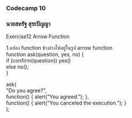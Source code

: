 ### Codecamp 10
### นายสหรัฐ  สุระปัญญา
Exercise12 Arrow Function  

1.แปลง function ข้างล่างให้อยู่ในรูป arrow function  
function ask(question, yes, no) {  
  if (confirm(question)) yes()  
  else no();  
}  


ask(  
  "Do you agree?",  
  function() { alert("You agreed."); },  
  function() { alert("You canceled the execution."); }  
);

